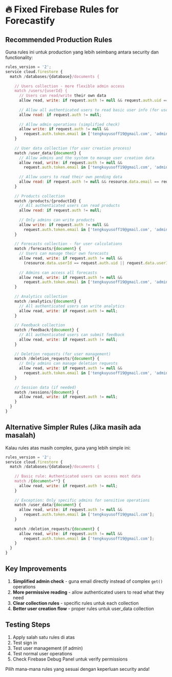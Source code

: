# 🔥 Fixed Firebase Rules for Forecastify

## Recommended Production Rules

Guna rules ini untuk production yang lebih seimbang antara security dan functionality:

```javascript
rules_version = '2';
service cloud.firestore {
  match /databases/{database}/documents {
    
    // Users collection - more flexible admin access
    match /users/{userId} {
      // Users can read/write their own data
      allow read, write: if request.auth != null && request.auth.uid == userId;
      
      // Allow all authenticated users to read basic user info (for user lists, etc)
      allow read: if request.auth != null;
      
      // Allow admin operations (simplified check)
      allow write: if request.auth != null && 
        request.auth.token.email in ['tengkuyusoff19@gmail.com', 'admin@ptsb.edu.my'];
    }
    
    // User data collection (for user creation process)
    match /user_data/{document} {
      // Allow admins and the system to manage user creation data
      allow read, write: if request.auth != null && 
        request.auth.token.email in ['tengkuyusoff19@gmail.com', 'admin@ptsb.edu.my'];
      
      // Allow users to read their own pending data
      allow read: if request.auth != null && resource.data.email == request.auth.token.email;
    }
    
    // Products collection
    match /products/{productId} {
      // All authenticated users can read products
      allow read: if request.auth != null;
      
      // Only admins can write products
      allow write: if request.auth != null && 
        request.auth.token.email in ['tengkuyusoff19@gmail.com', 'admin@ptsb.edu.my'];
    }
    
    // Forecasts collection - for user calculations
    match /forecasts/{document} {
      // Users can manage their own forecasts
      allow read, write: if request.auth != null && 
        (resource.data.userId == request.auth.uid || request.data.userId == request.auth.uid);
      
      // Admins can access all forecasts
      allow read, write: if request.auth != null && 
        request.auth.token.email in ['tengkuyusoff19@gmail.com', 'admin@ptsb.edu.my'];
    }
    
    // Analytics collection
    match /analytics/{document} {
      // All authenticated users can write analytics
      allow read, write: if request.auth != null;
    }
    
    // Feedback collection
    match /feedback/{document} {
      // All authenticated users can submit feedback
      allow read, write: if request.auth != null;
    }
    
    // Deletion requests (for user management)
    match /deletion_requests/{document} {
      // Only admins can manage deletion requests
      allow read, write: if request.auth != null && 
        request.auth.token.email in ['tengkuyusoff19@gmail.com', 'admin@ptsb.edu.my'];
    }
    
    // Session data (if needed)
    match /sessions/{document} {
      allow read, write: if request.auth != null;
    }
  }
}
```

## Alternative Simpler Rules (Jika masih ada masalah)

Kalau rules atas masih complex, guna yang lebih simple ini:

```javascript
rules_version = '2';
service cloud.firestore {
  match /databases/{database}/documents {
    
    // Basic rule: Authenticated users can access most data
    match /{document=**} {
      allow read, write: if request.auth != null;
    }
    
    // Exception: Only specific admins for sensitive operations
    match /user_data/{document} {
      allow read, write: if request.auth != null && 
        request.auth.token.email in ['tengkuyusoff19@gmail.com'];
    }
    
    match /deletion_requests/{document} {
      allow read, write: if request.auth != null && 
        request.auth.token.email in ['tengkuyusoff19@gmail.com'];
    }
  }
}
```

## Key Improvements

1. **Simplified admin check** - guna email directly instead of complex `get()` operations
2. **More permissive reading** - allow authenticated users to read what they need
3. **Clear collection rules** - specific rules untuk each collection
4. **Better user creation flow** - proper rules untuk user_data collection

## Testing Steps

1. Apply salah satu rules di atas
2. Test sign in
3. Test user management (if admin)
4. Test normal user operations
5. Check Firebase Debug Panel untuk verify permissions

Pilih mana-mana rules yang sesuai dengan keperluan security anda!